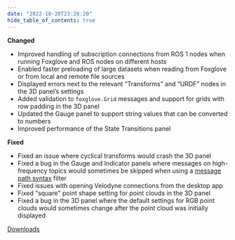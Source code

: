 ```yaml
---
date: "2022-10-20T23:28:20"
hide_table_of_contents: true
---
```


**Changed**

- Improved handling of subscription connections from ROS 1 nodes when running Foxglove and ROS nodes on different hosts
- Enabled faster preloading of large datasets when reading from Foxglove or from local and remote file sources
- Displayed errors next to the relevant “Transforms” and “URDF” nodes in the 3D panel’s settings
- Added validation to `foxglove.Grid` messages and support for grids with row padding in the 3D panel
- Updated the Gauge panel to support string values that can be converted to numbers
- Improved performance of the State Transitions panel

**Fixed**

- Fixed an issue where cyclical transforms would crash the 3D panel
- Fixed a bug in the Gauge and Indicator panels where messages on high-frequency topics would sometimes be skipped when using a [message path syntax](https://foxglove.dev/docs/studio/app-concepts/message-path-syntax) filter
- Fixed issues with opening Velodyne connections from the desktop app
- Fixed "square" point shape setting for point clouds in the 3D panel
- Fixed a bug in the 3D panel where the default settings for RGB point clouds would sometimes change after the point cloud was initially displayed

[Downloads](https://github.com/foxglove/studio/releases/tag/v1.29.1)
